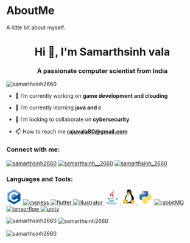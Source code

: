 # AboutMe
A little bit about myself.
<h1 align="center">Hi 👋, I'm Samarthsinh vala</h1>
<h3 align="center">A passionate computer scientist from India</h3>

<p align="left"> <img src="https://komarev.com/ghpvc/?username=samarthsinh2660&label=Profile%20views&color=0e75b6&style=flat" alt="samarthsinh2660" /> </p>

- 🔭 I’m currently working on **game development and clouding**

- 🌱 I’m currently learning **java and c**

- 👯 I’m looking to collaborate on **cybersecurity**

- 📫 How to reach me **rajuvala80@gmail.com**

<h3 align="left">Connect with me:</h3>
<p align="left">
<a href="https://twitter.com/samarthsinh2660" target="blank"><img align="center" src="https://raw.githubusercontent.com/rahuldkjain/github-profile-readme-generator/master/src/images/icons/Social/twitter.svg" alt="samarthsinh2660" height="30" width="40" /></a>
<a href="https://instagram.com/samarthsinh_2660" target="blank"><img align="center" src="https://raw.githubusercontent.com/rahuldkjain/github-profile-readme-generator/master/src/images/icons/Social/instagram.svg" alt="samarthsinh__2660" height="30" width="40" /></a>
<a href="https://www.leetcode.com/samarthsinh_2660" target="blank"><img align="center" src="https://raw.githubusercontent.com/rahuldkjain/github-profile-readme-generator/master/src/images/icons/Social/leet-code.svg" alt="samarthsinh_2660" height="30" width="40" /></a>
</p>

<h3 align="left">Languages and Tools:</h3>
<p align="left"> <a href="https://www.cprogramming.com/" target="_blank" rel="noreferrer"> <img src="https://raw.githubusercontent.com/devicons/devicon/master/icons/c/c-original.svg" alt="c" width="40" height="40"/> </a> <a href="https://www.cypress.io" target="_blank" rel="noreferrer"> <img src="https://raw.githubusercontent.com/simple-icons/simple-icons/6e46ec1fc23b60c8fd0d2f2ff46db82e16dbd75f/icons/cypress.svg" alt="cypress" width="40" height="40"/> </a> <a href="https://flutter.dev" target="_blank" rel="noreferrer"> <img src="https://www.vectorlogo.zone/logos/flutterio/flutterio-icon.svg" alt="flutter" width="40" height="40"/> </a> <a href="https://www.adobe.com/in/products/illustrator.html" target="_blank" rel="noreferrer"> <img src="https://www.vectorlogo.zone/logos/adobe_illustrator/adobe_illustrator-icon.svg" alt="illustrator" width="40" height="40"/> </a> <a href="https://www.java.com" target="_blank" rel="noreferrer"> <img src="https://raw.githubusercontent.com/devicons/devicon/master/icons/java/java-original.svg" alt="java" width="40" height="40"/> </a> <a href="https://www.linux.org/" target="_blank" rel="noreferrer"> <img src="https://raw.githubusercontent.com/devicons/devicon/master/icons/linux/linux-original.svg" alt="linux" width="40" height="40"/> </a> <a href="https://www.python.org" target="_blank" rel="noreferrer"> <img src="https://raw.githubusercontent.com/devicons/devicon/master/icons/python/python-original.svg" alt="python" width="40" height="40"/> </a> <a href="https://www.rabbitmq.com" target="_blank" rel="noreferrer"> <img src="https://www.vectorlogo.zone/logos/rabbitmq/rabbitmq-icon.svg" alt="rabbitMQ" width="40" height="40"/> </a> <a href="https://www.tensorflow.org" target="_blank" rel="noreferrer"> <img src="https://www.vectorlogo.zone/logos/tensorflow/tensorflow-icon.svg" alt="tensorflow" width="40" height="40"/> </a> <a href="https://unity.com/" target="_blank" rel="noreferrer"> <img src="https://www.vectorlogo.zone/logos/unity3d/unity3d-icon.svg" alt="unity" width="40" height="40"/> </a> </p>

<p><img align="left" src="https://github-readme-stats.vercel.app/api/top-langs?username=samarthsinh2660&show_icons=true&locale=en&layout=compact" alt="samarthsinh2660" /></p>

<p>&nbsp;<img align="center" src="https://github-readme-stats.vercel.app/api?username=samarthsinh2660&show_icons=true&locale=en" alt="samarthsinh2660" /></p>

<p><img align="center" src="https://github-readme-streak-stats.herokuapp.com/?user=samarthsinh2660&" alt="samarthsinh2660" /></p>
